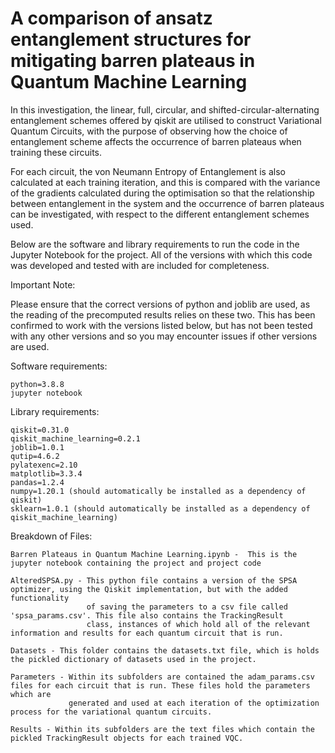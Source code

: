 # A comparison of ansatz entanglement structures for mitigating barren plateaus in Quantum Machine Learning
 In this investigation, the linear, full, circular, and shifted-circular-alternating entanglement schemes offered by qiskit are utilised to construct
 Variational Quantum Circuits, with the purpose of observing how the choice of entanglement scheme affects the occurrence of barren plateaus when training
 these circuits. 
 
 For each circuit, the von Neumann Entropy of Entanglement is also calculated at each training iteration, and this is compared with the variance of the gradients 
 calculated during the optimisation so that the relationship between entanglement in the system and the occurrence of barren plateaus can be investigated, with 
 respect to the different entanglement schemes used.
 
 Below are the software and library requirements to run the code in the Jupyter Notebook for the project. All of the versions with which this code was developed
 and tested with are included for completeness. 
 
 Important Note: 
 
 Please ensure that the correct versions of python and joblib are used, as the reading of the precomputed results relies on these two. This has been confirmed to
 work with the versions listed below, but has not been tested with any other versions and so you may encounter issues if other versions are used.
 
 Software requirements:
    
    python=3.8.8
    jupyter notebook
 
 Library requirements:
 
    qiskit=0.31.0
    qiskit_machine_learning=0.2.1
    joblib=1.0.1
    qutip=4.6.2
    pylatexenc=2.10
    matplotlib=3.3.4
    pandas=1.2.4
    numpy=1.20.1 (should automatically be installed as a dependency of qiskit)
    sklearn=1.0.1 (should automatically be installed as a dependency of qiskit_machine_learning)
 
 Breakdown of Files:
 
    Barren Plateaus in Quantum Machine Learning.ipynb -  This is the jupyter notebook containing the project and project code
 
    AlteredSPSA.py - This python file contains a version of the SPSA optimizer, using the Qiskit implementation, but with the added functionality 
                     of saving the parameters to a csv file called 'spsa_params.csv'. This file also contains the TrackingResult
                     class, instances of which hold all of the relevant information and results for each quantum circuit that is run.
                     
    Datasets - This folder contains the datasets.txt file, which is holds the pickled dictionary of datasets used in the project.
    
    Parameters - Within its subfolders are contained the adam_params.csv files for each circuit that is run. These files hold the parameters which are
                 generated and used at each iteration of the optimization process for the variational quantum circuits.
    
    Results - Within its subfolders are the text files which contain the pickled TrackingResult objects for each trained VQC.
